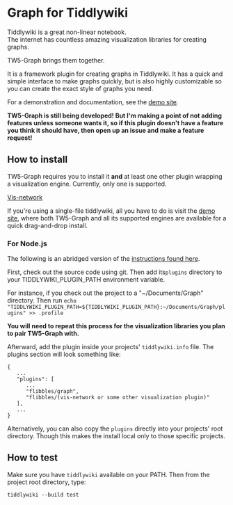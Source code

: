 # Graph for Tiddlywiki

Tiddlywiki is a great non-linear notebook.   
The internet has countless amazing visualization libraries for creating graphs.

TW5-Graph brings them together.

It is a framework plugin for creating graphs in Tiddlywiki. It has a quick and simple interface to make graphs quickly, but is also highly customizable so you can create the exact style of graphs you need.

For a demonstration and documentation, see the [demo site](https://flibbles.github.io/tw5-graph/).

**TW5-Graph is still being developed! But I'm making a point of not adding features unless someone wants it, so if this plugin doesn't have a feature you think it should have, then open up an issue and make a feature request!**

## How to install

TW5-Graph requires you to install it **and** at least one other plugin wrapping a visualization engine. Currently, only one is supported.

[Vis-network](https://github.com/flibbles/tw5-vis-network)

If you're using a single-file tiddlywiki, all you have to do is visit the [demo site](https://flibbles.github.io/tw5-graph/), where both TW5-Graph and all its supported engines are available for a quick drag-and-drop install.

### For Node.js

The following is an abridged version of the [instructions found here](https://tiddlywiki.com/#Installing%20custom%20plugins%20on%20Node.js).

First, check out the source code using git. Then add its`plugins` directory to your TIDDLYWIKI_PLUGIN_PATH environment variable.

For instance, if you check out the project to a "~/Documents/Graph" directory. Then run `echo "TIDDLYWIKI_PLUGIN_PATH=${TIDDLYWIKI_PLUGIN_PATH}:~/Documents/Graph/plugins" >> .profile`

**You will need to repeat this process for the visualization libraries you plan to pair TW5-Graph with.**

Afterward, add the plugin inside your projects' `tiddlywiki.info` file.
The plugins section will look something like:
```
{
   ...
   "plugins": [
      ...
      "flibbles/graph",
      "flibbles/(vis-network or some other visualization plugin)"
   ],
   ...
}
```

Alternatively, you can also copy the `plugins` directly into your projects'
root directory. Though this makes the install local only to those specific
projects.

## How to test

Make sure you have `tiddlywiki` available on your PATH. Then from the project root directory, type:

`tiddlywiki --build test`
